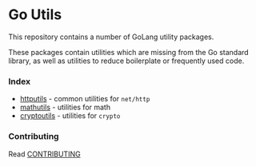 # Go Utils

This repository contains a number of GoLang utility packages.

These packages contain utilities which are missing from the Go standard library,
as well as utilities to reduce boilerplate or frequently used code.

### Index

* [httputils](/pkg/httputils) - common utilities for `net/http`
* [mathutils](/pkg/mathutils) - utilities for math
* [cryptoutils](/pkg/cryptoutils) - utilities for `crypto`


### Contributing

Read [CONTRIBUTING](CONTRIBUTING.md)